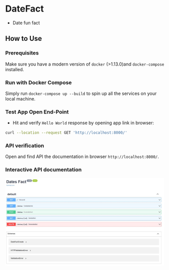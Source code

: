 # DateFact 
 - Date fun fact 

## How to Use

### Prerequisites
Make sure you have a modern version of `docker` (>1.13.0)and `docker-compose` installed.

### Run with Docker Compose
Simply run `docker-compose up --build` to spin up all the services on your local machine.

### Test App Open End-Point
* Hit and verify `Hello World` response by opening app link in browser:

```bash
curl --location --request GET 'http://localhost:8000/'
```
### API  verification

Open and find API the documentation in browser `http://localhost:8000/`.
### Interactive API documentation

[![API docs](img/datefact.jpg)](https://github.com/rajasekark54/FastAPI_DatesFact)